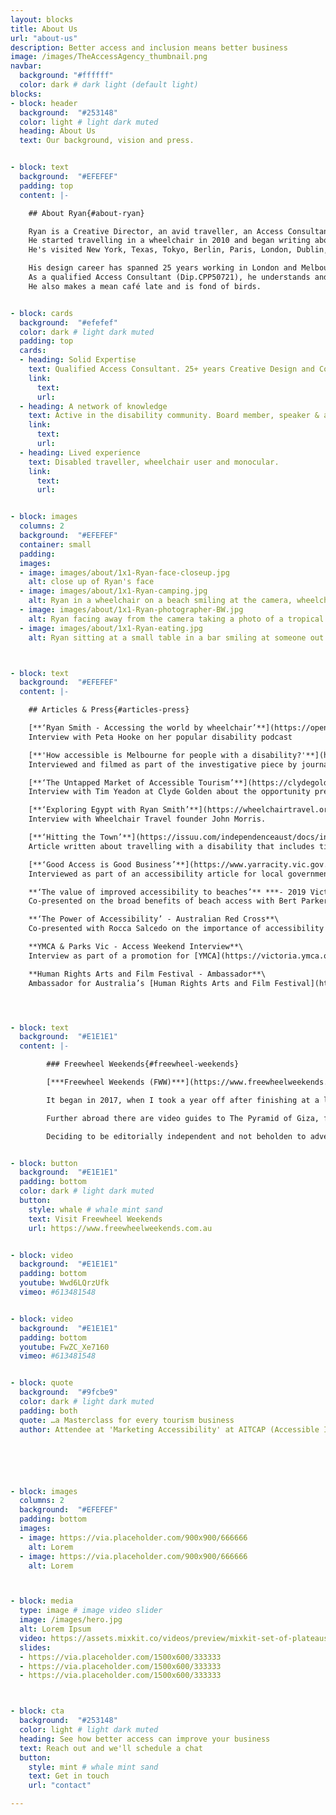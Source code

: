 ```yaml
---
layout: blocks
title: About Us
url: "about-us"
description: Better access and inclusion means better business
image: /images/TheAccessAgency_thumbnail.png
navbar:
  background: "#ffffff"
  color: dark # dark light (default light)
blocks:
- block: header
  background:  "#253148"
  color: light # light dark muted
  heading: About Us
  text: Our background, vision and press.


- block: text
  background:  "#EFEFEF"
  padding: top
  content: |-

    ## About Ryan{#about-ryan}

    Ryan is a Creative Director, an avid traveller, an Access Consultant and wheelchair user.
    He started travelling in a wheelchair in 2010 and began writing about access in tourism in 2017 through his blog [*Freewheel Weekends*](https://www.freewheelweekends.com.au "Visit Freewheel Weekends").\
    He's visited New York, Texas, Tokyo, Berlin, Paris, London, Dublin, Amsterdam, Leiden, Helsinki, Copenhagen, Stockholm, Dusseldorf, Auckland, Tel Aviv, Jerusalem, Cairo, Alexandria and a few other places.   

    His design career has spanned 25 years working in London and Melbourne as a designer and communication consultant for Qantas, STA Travel, TFE Hotels, Jetstar, Visit Ballarat, Virgin Australia,  and many other organisations.
    As a qualified Access Consultant (Dip.CPP50721), he understands and advocates for universal access and as a designer he loves to create innovative, elegant solutions.
    He also makes a mean café late and is fond of birds.


- block: cards
  background:  "#efefef"
  color: dark # light dark muted
  padding: top
  cards:
  - heading: Solid Expertise
    text: Qualified Access Consultant. 25+ years Creative Design and Communcations
    link:
      text:
      url:
  - heading: A network of knowledge
    text: Active in the disability community. Board member, speaker & advocate
    link:
      text:
      url:
  - heading: Lived experience
    text: Disabled traveller, wheelchair user and monocular.
    link:
      text:
      url:


- block: images
  columns: 2
  background:  "#EFEFEF"
  container: small
  padding:
  images:
  - image: images/about/1x1-Ryan-face-closeup.jpg
    alt: close up of Ryan's face
  - image: images/about/1x1-Ryan-camping.jpg
    alt: Ryan in a wheelchair on a beach smiling at the camera, wheelchair has off-road wheels and off-road attachment
  - image: images/about/1x1-Ryan-photographer-BW.jpg
    alt: Ryan facing away from the camera taking a photo of a tropical scene
  - image: images/about/1x1-Ryan-eating.jpg
    alt: Ryan sitting at a small table in a bar smiling at someone out of shot



- block: text
  background:  "#EFEFEF"
  content: |-

    ## Articles & Press{#articles-press}

    [**‘Ryan Smith - Accessing the world by wheelchair’**](https://open.spotify.com/episode/1hWEbhZ5BswxRstHUWtVzv) ***- I Can’t Stand Podcast***\
    Interview with Peta Hooke on her popular disability podcast

    [**'How accessible is Melbourne for people with a disability?'**](https://www.theage.com.au/national/victoria/how-accessible-is-melbourne-for-people-with-a-disability-20220131-p59shr.html) ***- The Age***\
    Interviewed and filmed as part of the investigative piece by journalist Jewel Topsfield.

    [**‘The Untapped Market of Accessible Tourism’**](https://clydegolden.com/inputdoc/ryansmith) ***- Input Doc Podcast***\
    Interview with Tim Yeadon at Clyde Golden about the opportunity presented by accessible tourism.

    [**‘Exploring Egypt with Ryan Smith’**](https://wheelchairtravel.org/podcast/podcast/episode-3-exploring-egypt-with-ryan-smith-freewheel-weekends/) ***- The Accessible Travel Talk Show 2020***\
    Interview with Wheelchair Travel founder John Morris.

    [**‘Hitting the Town’**](https://issuu.com/independenceaust/docs/inform-issue27-issuu/18) ***- Inform Magazine, Autumn 2019***\
    Article written about travelling with a disability that includes tips in planning and the transformative effect of travel.

    [**‘Good Access is Good Business’**](https://www.yarracity.vic.gov.au/about-us/yarra-news) ***- Yarra News, March 2019***\
    Interviewed as part of an accessibility article for local government magazine, *Yarra News*

    **‘The value of improved accessibility to beaches’** ***- 2019 Victorian Marine & Coastal Forum, Department of Environment, Land, Water and Planning***\
    Co-presented on the broad benefits of beach access with Bert Parker from the [Disabled Divers Association](https://www.facebook.com/disableddiversassociation/).

    **‘The Power of Accessibility’ - Australian Red Cross**\
    Co-presented with Rocca Salcedo on the importance of accessibility to the staff at Australian Red Cross. Conducted with [Speakers Bank](https://www.speakersbank.org.au/).

    **YMCA & Parks Vic - Access Weekend Interview**\
    Interview as part of a promotion for [YMCA](https://victoria.ymca.org.au) and [Parks Victoria](https://www.parks.vic.gov.au).

    **Human Rights Arts and Film Festival - Ambassador**\
    Ambassador for Australia’s [Human Rights Arts and Film Festival](https://www.hraff.org.au).    




- block: text
  background:  "#E1E1E1"
  content: |-

        ### Freewheel Weekends{#freewheel-weekends}

        [***Freewheel Weekends (FWW)***](https://www.freewheelweekends.com.au "Visit Freewheel Weekends") is a website, a vlog, travel guide and directory for travellers with reduced mobility.

        It began in 2017, when I took a year off after finishing at a large tech company. The idea started as a way of recording new experiences and grew into a magazine for people with reduced mobility. It includes a directory covering some of Melbourne’s best accessible experiences – from restaurants to museums and galleries.

        Further abroad there are video guides to The Pyramid of Giza, from Jerusalem’s Old City from New Zealand’s Bay of Islands and more. There’re also first-hand accounts of trying new stuff – like indoor climbing or sled hockey.

        Deciding to be editorially independent and not beholden to advertisers meant self-funding, but it also meant creative control. The content proved valuable and visitors grew month on month. It’s still updated, however infrequently – though much of the content remains relevant and, we hope, useful in providing information and maybe some inspiration to travel and explore.


- block: button
  background:  "#E1E1E1"
  padding: bottom
  color: dark # light dark muted
  button:
    style: whale # whale mint sand
    text: Visit Freewheel Weekends
    url: https://www.freewheelweekends.com.au


- block: video
  background:  "#E1E1E1"
  padding: bottom
  youtube: Wwd6LQrzUfk
  vimeo: #613481548


- block: video
  background:  "#E1E1E1"
  padding: bottom
  youtube: FwZC_Xe7160
  vimeo: #613481548


- block: quote
  background:  "#9fcbe9"
  color: dark # light dark muted
  padding: both
  quote: …a Masterclass for every tourism business
  author: Attendee at 'Marketing Accessibility' at AITCAP (Accessible Inclusive Conference)






- block: images
  columns: 2
  background:  "#EFEFEF"
  padding: bottom
  images:
  - image: https://via.placeholder.com/900x900/666666
    alt: Lorem
  - image: https://via.placeholder.com/900x900/666666
    alt: Lorem



- block: media
  type: image # image video slider
  image: /images/hero.jpg
  alt: Lorem Ipsum
  video: https://assets.mixkit.co/videos/preview/mixkit-set-of-plateaus-seen-from-the-heights-in-a-sunset-26070-large.mp4
  slides:
  - https://via.placeholder.com/1500x600/333333
  - https://via.placeholder.com/1500x600/333333
  - https://via.placeholder.com/1500x600/333333



- block: cta
  background:  "#253148"
  color: light # light dark muted
  heading: See how better access can improve your business
  text: Reach out and we'll schedule a chat
  button:
    style: mint # whale mint sand
    text: Get in touch
    url: "contact"

---
```

